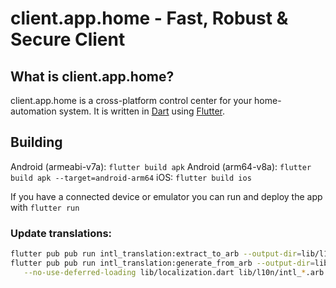 # client.app.home - Fast, Robust & Secure Client

## What is client.app.home?

client.app.home is a cross-platform control center for your home-automation system. It is written in [Dart](https://dart.dev) using [Flutter](https://flutter.dev).

## Building

Android (armeabi-v7a): `flutter build apk`
Android (arm64-v8a): `flutter build apk --target=android-arm64`
iOS: `flutter build ios`

If you have a connected device or emulator you can run and deploy the app with `flutter run`

### Update translations:

```bash
flutter pub pub run intl_translation:extract_to_arb --output-dir=lib/l10n lib/localization.dart
flutter pub pub run intl_translation:generate_from_arb --output-dir=lib/l10n \
   --no-use-deferred-loading lib/localization.dart lib/l10n/intl_*.arb
```
